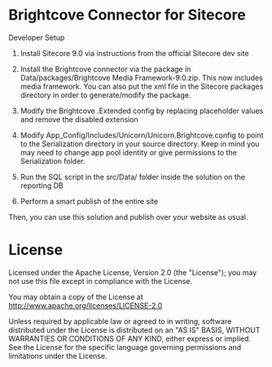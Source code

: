 
# Brightcove Connector for Sitecore 

Developer Setup

1) Install Sitecore 9.0 via instructions from the official Sitecore dev site
 
2) Install the Brightcove connector via the package in Data/packages/Brightcove Media Framework-9.0.zip. This now includes media framework. You can also put the xml file in the Sitecore packages directory in order to generate/modify the package.

3) Modify the Brightcove .Extended config by replacing placeholder values and remove the disabled extension

4) Modify App_Config/Includes/Unicorn/Unicorn.Brightcove.config to point to the Serialization directory in your source directory. Keep in mind you may need to change app pool identity or give permissions to the Serialization folder.

5) Run the SQL script in the src/Data/ folder inside the solution on the reporting DB

6) Perform a smart publish of the entire site

Then, you can use this solution and publish over your website as usual.

# License

Licensed under the Apache License, Version 2.0 (the "License"); you may not use this file except in compliance with the License.

You may obtain a copy of the License at http://www.apache.org/licenses/LICENSE-2.0

Unless required by applicable law or agreed to in writing, software distributed under the License is distributed on an "AS IS" BASIS, WITHOUT WARRANTIES OR CONDITIONS OF ANY KIND, either express or implied. See the License for the specific language governing permissions and limitations under the License.
